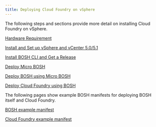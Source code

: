 ```yaml
---
title: Deploying Cloud Foundry on vSphere
---
```


The following steps and sections provide more detail on installing Cloud Foundry on vSphere.

[Hardware Requirement](hardware_spec.html)

[Install and Set up vSphere and vCenter 5.0/5.1](install-and-prepare-vsphere.html)

[Install BOSH CLI and Get a Release](../../bosh/setup/index.html)

[Deploy Micro BOSH](deploying_micro_bosh.html) 

[Deploy BOSH using Micro BOSH](deploying_bosh_with_micro_bosh.html) 

[Deploy Cloud Foundry using BOSH](deploy_cf_vsphere.html) 

The following pages show example BOSH manifests for deploying BOSH itself and Cloud Foundry. 

[BOSH example manifest](bosh-example-manifest.html)

[Cloud Foundry example manifest](cloud-foundry-example-manifest.html)
